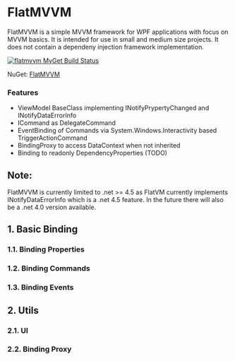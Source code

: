 # FlatMVVM
FlatMVVM is a simple MVVM framework for WPF applications with focus on MVVM basics. It is intended for use in small and medium size projects. It does not contain a dependeny injection framework implementation.

[![flatmvvm MyGet Build Status](https://www.myget.org/BuildSource/Badge/flatmvvm?identifier=63c10aac-91d5-4311-bff7-59e86dafe8b8)](https://www.myget.org/)

NuGet: [FlatMVVM](https://www.nuget.org/packages/TT.FlatMVVM/)

### Features
+ ViewModel BaseClass implementing INotifyPrypertyChanged and INotifyDataErrorInfo
+ ICommand as DelegateCommand
+ EventBinding of Commands via System.Windows.Interactivity based TriggerActionCommand
+ BindingProxy to access DataContext when not inherited
+ Binding to readonly DependencyProperties (TODO)


## Note:
FlatMVVM is currently limited to .net >= 4.5 as FlatVM currently implements INotifyDataErrorInfo which is a .net 4.5 feature. In the future there will also be a .net 4.0 version available.

## 1. Basic Binding
### 1.1. Binding Properties
### 1.2. Binding Commands
### 1.3. Binding Events
## 2. Utils
### 2.1. UI
### 2.2. Binding Proxy
